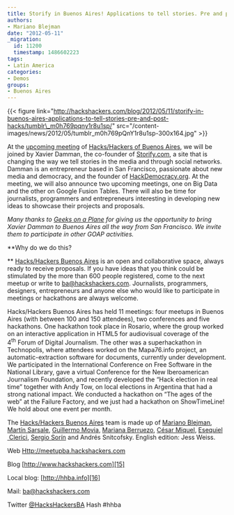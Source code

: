 ```yaml
---
title: Storify in Buenos Aires! Applications to tell stories. Pre and post hacks.
authors:
- Mariano Blejman
date: "2012-05-11"
_migration:
  id: 11200
  timestamp: 1486602223
tags:
- Latin America
categories:
- Demos
groups:
- Buenos Aires
---
```


{{< figure link="http://hackshackers.com/blog/2012/05/11/storify-in-buenos-aires-applications-to-tell-stories-pre-and-post-hacks/tumblr\_m0h769pqny1r8u1sp/" src="/content-images/news/2012/05/tumblr\_m0h769pQnY1r8u1sp-300x164.jpg" >}}

At the [upcoming meeting][1] of [Hacks/Hackers of Buenos Aires][2], we will be joined by Xavier Damman, the co-founder of [Storify.com][3], a site that is changing the way we tell stories in the media and through social networks. Damman is an entrepreneur based in San Francisco, passionate about new media and democracy, and the founder of [HackDemocracy.org][4]. At the meeting, we will also announce two upcoming meetings, one on Big Data and the other on Google Fusion Tables. There will also be time for journalists, programmers and entrepreneurs interesting in developing new ideas to showcase their projects and proposals.

_Many thanks to [Geeks on a Plane][5] for giving us the opportunity to bring Xavier Damman to Buenos Aires all the way from San Francisco. We invite them to participate in other GOAP activities._

**Why do we do this?

** [Hacks/Hackers Buenos Aires][6] is an open and collaborative space, always ready to receive proposals. If you have ideas that you think could be stimulated by the more than 600 people registered, come to the next meetup or write to ba@hackshackers.com. Journalists, programmers, designers, entrepreneurs and anyone else who would like to participate in meetings or hackathons are always welcome.

Hacks/Hackers Buenos Aires has held 11 meetings: four meetups in Buenos Aires (with between 100 and 150 attendees), two conferences and five hackathons. One hackathon took place in Rosario, where the group worked on an interactive application in HTML5 for audiovisual coverage of the 4<sup>th</sup> Forum of Digital Journalism. The other was a superhackathon in Technopolis, where attendees worked on the Mapa76.info project, an automatic-extraction software for documents, currently under development. We participated in the International Conference on Free Software in the National Library, gave a virtual Conference for the New Iberoamerican Journalism Foundation, and recently developed the “Hack election in real time” together with Andy Tow, on local elections in Argentina that had a strong national impact. We conducted a hackathon on “The ages of the web” at the Failure Factory, and we just had a hackathon on ShowTimeLine! We hold about one event per month.

The [Hacks/Hackers Buenos Aires][6] team is made up of [Mariano Blejman][7], [Martín Sarsale][8], [Guillermo Movia][9], [Mariana Berruezo][10], [César Miquel][11], [Esequiel  Clerici][12], [Sergio Sorín][13] and Andrés Snitcofsky. English edition: Jess Weiss.

Web [Http://meetupba.hackshackers.com][14]

Blog [http://www.hackshackers.com][15]

Local blog: [http://hhba.info][16]

Mail: <ba@hackshackers.com>

Twitter [@HacksHackersBA][17] Hash #hhba

 [1]: http://www.meetup.com/HacksHackersBA/events/64254852/
 [2]: http://meetupba.hackshackers.com "HacksHackers Buenos Aires"
 [3]: http://www.storify.com
 [4]: http://www.HackDemocracy.org
 [5]: http://www.geeksonaplane.com/
 [6]: http://meetupba.hackshackers.com
 [7]: http://www.twitter.com/blejman
 [8]: http://www.twitter.com/runixo
 [9]: http://www.twitter.com/deimidis
 [10]: http://www.twitter.com/myberru
 [11]: http://www.twitter.com/cesarmiquel
 [12]: http://www.twitter.com/eclerici
 [13]: http://www.twitter.com/pollatos
 [14]: http://meetupba.hackshackers.com/
 [15]: http://www.hackshackers.com/
 [16]: http://hhba.info/
 [17]: http://www.twitter.com/HacksHackersBA